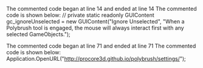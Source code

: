 The commented code began at line 14 and ended at line 14
The commented code is shown below:
		// private static readonly GUIContent gc_ignoreUnselected = new GUIContent("Ignore Unselected", "When a Polybrush tool is engaged, the mouse will always interact first with any selected GameObjects.");


The commented code began at line 71 and ended at line 71
The commented code is shown below:
				Application.OpenURL("http://procore3d.github.io/polybrush/settings/");



